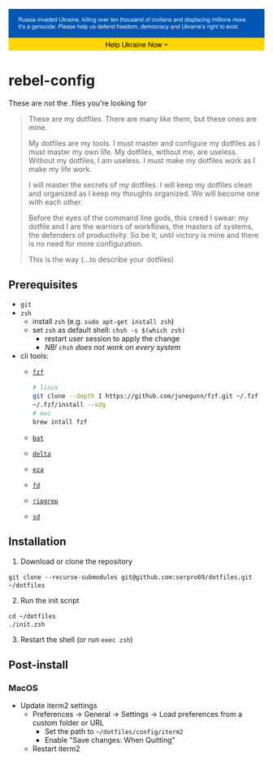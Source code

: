 [![Stand With Ukraine](https://raw.githubusercontent.com/vshymanskyy/StandWithUkraine/main/banner2-direct.svg)](https://stand-with-ukraine.pp.ua)

# rebel-config

These are not the .files you're looking for

> These are my dotfiles. There are many like them, but these ones are mine.
>
> My dotfiles are my tools. I must master and configure my dotfiles as I must master my own life.
> My dotfiles, without me, are useless. Without my dotfiles, I am useless. I must make my dotfiles work as I make my life work.
>
> I will master the secrets of my dotfiles. I will keep my dotfiles clean and organized as I keep my thoughts organized. We will become one with each other.
>
> Before the eyes of the command line gods, this creed I swear: my dotfile and I are the warriors of workflows, the masters of systems, the defenders of productivity. So be it, until victory is mine and there is no need for more configuration.
>
> This is the way (...to describe your dotfiles)

## Prerequisites

- `git`
- `zsh`
  - install `zsh` (e.g. `sudo apt-get install zsh`)
  - set `zsh` as default shell: `chsh -s $(which zsh)`
    - restart user session to apply the change
    - _NB! `chsh` does not work on every system_
- cli tools:
  - [`fzf`](https://github.com/junegunn/fzf)

    ```bash
    # linux
    git clone --depth 1 https://github.com/junegunn/fzf.git ~/.fzf
    ~/.fzf/install --xdg
    # mac
    brew intall fzf
    ```

  - [`bat`](https://github.com/sharkdp/bat)

  - [`delta`](https://github.com/dandavison/delta)

  - [`eza`](https://github.com/eza-community/eza)

  - [`fd`](https://github.com/sharkdp/fd)

  - [`ripgrep`](https://github.com/BurntSushi/ripgrep)

  - [`sd`](https://github.com/chmln/sd)

## Installation

1. Download or clone the repository

```shell
git clone --recurse-submodules git@github.com:serpro69/dotfiles.git ~/dotfiles
```

2. Run the init script

```shell
cd ~/dotfiles
./init.zsh
```

3. Restart the shell (or run `exec zsh`)

## Post-install

### MacOS

- Update iterm2 settings
  - Preferences -> General -> Settings -> Load preferences from a custom folder or URL
    - Set the path to `~/dotfiles/config/iterm2`
    - Enable "Save changes: When Quitting"
  - Restart iterm2
